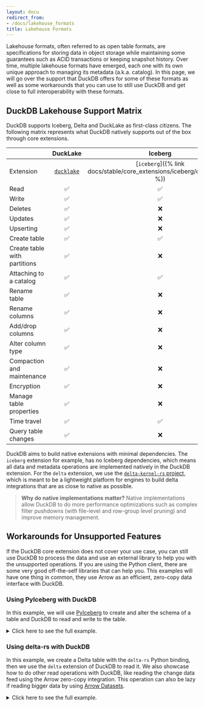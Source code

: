 ```yaml
---
layout: docu
redirect_from:
- /docs/lakehouse_formats
title: Lakehouse Formats
---
```


Lakehouse formats, often referred to as open table formats, are specifications for storing data in object storage while maintaining some guarantees such as ACID transactions or keeping snapshot history. Over time, multiple lakehouse formats have emerged, each one with its own unique approach to managing its metadata (a.k.a. catalog). In this page, we will go over the support that DuckDB offers for some of these formats as well as some workarounds that you can use to still use DuckDB and get close to full interoperability with these formats.

## DuckDB Lakehouse Support Matrix

DuckDB supports Iceberg, Delta and DuckLake as first-class citizens. The following matrix represents what DuckDB natively supports out of the box through core extensions.

|                              | DuckLake                                                               | Iceberg                                                                  | Delta                                                       |
|------------------------------|:----------------------------------------------------------------------:|:------------------------------------------------------------------------:|:-----------------------------------------------------------:|
| Extension                    | [`ducklake`](https://ducklake.select/docs/stable/duckdb/introduction)  | [`iceberg`]({% link docs/stable/core_extensions/iceberg/overview.md %})  | [`delta`]({% link docs/stable/core_extensions/delta.md %})  |
| Read                         | ✅                                                                     | ✅                                                                       | ✅                                                          |
| Write                        | ✅                                                                     | ✅                                                                       | ❌                                                          |
| Deletes                      | ✅                                                                     | ❌                                                                       | ❌                                                          |
| Updates                      | ✅                                                                     | ❌                                                                       | ❌                                                          |
| Upserting                    | ✅                                                                     | ❌                                                                       | ❌                                                          |
| Create table                 | ✅                                                                     | ✅                                                                       | ❌                                                          |
| Create table with partitions | ✅                                                                     | ❌                                                                       | ❌                                                          |
| Attaching to a catalog       | ✅                                                                     | ✅                                                                       | ✅ (`uc_catalog` extension)                                 |
| Rename table                 | ✅                                                                     | ❌                                                                       | ❌                                                          |
| Rename columns               | ✅                                                                     | ❌                                                                       | ❌                                                          |
| Add/drop columns             | ✅                                                                     | ❌                                                                       | ❌                                                          |
| Alter column type            | ✅                                                                     | ❌                                                                       | ❌                                                          |
| Compaction and maintenance   | ✅                                                                     | ❌                                                                       | ❌                                                          |
| Encryption                   | ✅                                                                     | ❌                                                                       | ❌                                                          |
| Manage table properties      | ✅                                                                     | ❌                                                                       | ❌                                                          |
| Time travel                  | ✅                                                                     | ✅                                                                       | ❌                                                          |
| Query table changes          | ✅                                                                     | ❌                                                                       | ❌                                                          |

DuckDB aims to build native extensions with minimal dependencies. The `iceberg` extension for example, has no Iceberg dependencies, which means all data and metadata operations are implemented natively in the DuckDB extension. For the `delta` extension, we use the [`delta-kernel-rs` project](https://github.com/delta-io/delta-kernel-rs), which is meant to be a lightweight platform for engines to build delta integrations that are as close to native as possible.

> **Why do native implementations matter?** Native implementations allow DuckDB to do more performance optimizations such as complex filter pushdowns (with file-level and row-group level pruning) and improve memory management.

## Workarounds for Unsupported Features

If the DuckDB core extension does not cover your use case, you can still use DuckDB to process the data and use an external library to help you with the unsupported operations. If you are using the Python client, there are some very good off-the-self libraries that can help you. This examples will have one thing in common, they use Arrow as an efficient, zero-copy data interface with DuckDB.

### Using PyIceberg with DuckDB

In this example, we will use [PyIceberg](https://py.iceberg.apache.org/) to create and alter the schema of a table and DuckDB to read and write to the table.

<!-- markdownlint-disable MD040 MD046 -->

<details markdown='1'>
<summary markdown='span'>
Click here to see the full example.
</summary>

```python
from pyiceberg.catalog import load_catalog
from pyiceberg.schema import Schema
from pyiceberg.types import (
    TimestampType,
    FloatType,
    DoubleType,
    StringType,
    NestedField,
)
import duckdb

# Create a table with PyIceberg
catalog = load_catalog(
    "docs",
    **{
        "uri": "http://127.0.0.1:8181",
        "s3.endpoint": "http://127.0.0.1:9000",
        "py-io-impl": "pyiceberg.io.pyarrow.PyArrowFileIO",
        "s3.access-key-id": "admin",
        "s3.secret-access-key": "password",
    }
)
schema = Schema(
    NestedField(field_id=1, name="datetime", field_type=TimestampType(), required=True),
    NestedField(field_id=2, name="symbol", field_type=StringType(), required=True),
    NestedField(field_id=3, name="bid", field_type=FloatType(), required=False),
    NestedField(field_id=4, name="ask", field_type=DoubleType(), required=False)
)
catalog.create_table(
    identifier="default.bids",
    schema=schema,
    partition_spec=partition_spec,
)

# Write and read the table with DuckDB
with duckdb.connect() as conn:
    conn.execute("""
        CREATE SECRET (
            TYPE S3,
            KEY_ID 'admin',
            SECRET 'password',
            ENDPOINT '127.0.0.1:9000',
            URL_STYLE 'path',
            USE_SSL false
        );
        ATTACH '' AS my_datalake (
            TYPE ICEBERG,
            CLIENT_ID 'admin',
            CLIENT_SECRET 'password',
            ENDPOINT 'http://127.0.0.1:8181'
        );
    """)
    conn.execute("""
        INSERT INTO my_datalake.default.bids VALUES ('2024-01-01 10:00:00', 'AAPL', 150.0, 150.5);
    """)
    conn.sql("SELECT * FROM my_datalake.default.bids;").show()

# Alter schema with PyIceberg
table = catalog.load_table("default.bids")
with table.update_schema() as update:
    update.add_column("retries", IntegerType(), "Number of retries to place the bid")
```
</details>

<!-- markdownlint-enable MD040 MD046 -->

### Using delta-rs with DuckDB

In this example, we create a Delta table with the `delta-rs` Python binding, then we use the `delta` extension of DuckDB to read it. We also showcase how to do other read operations with DuckDB, like reading the change data feed using the Arrow zero-copy integration. This operation can also be lazy if reading bigger data by using [Arrow Datasets](https://delta-io.github.io/delta-rs/integrations/delta-lake-arrow/).

<!-- markdownlint-disable MD040 MD046 -->

<details markdown='1'>
<summary markdown='span'>
Click here to see the full example.
</summary>

```python
import deltalake as dl
import pyarrow as pa

# Create a delta table and read it with DuckDB Delta extension
dl.write_deltalake(
    "tmp/some_table", 
    pa.table({
        "id": [1, 2, 3],
        "value": ["a", "b", "c"]
    })
)
with duckdb.connect() as conn:
    conn.execute("""
        INSTALL delta;
        LOAD delta;
    """)
    conn.sql("""
        SELECT * FROM delta_scan('tmp/some_table')
    """).show()

# Append some data and read the data change feed using the PyArrow integration
dl.write_deltalake(
    "tmp/some_table", 
    pa.table({
        "id": [4, 5],
        "value": ["d", "e"]
    }),
    mode="append"
)
table = dl.DeltaTable("tmp/some_table").load_cdf(starting_version=1, ending_version=2)
with duckdb.connect() as conn:
    conn.register("t", table)
    conn.sql("SELECT * FROM t").show()
```
</details>

<!-- markdownlint-enable MD040 MD046 -->
